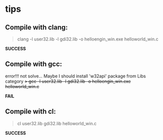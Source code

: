 # tips

## Compile with clang:
> clang -l user32.lib -l gdi32.lib -o helloengin_win.exe helloworld_win.c

**SUCCESS**

## Compile with gcc:
error!!! not solve... Maybe I should install 'w32api' package from Libs category
~~> gcc -l user32.lib -l gdi32.lib -o helloengin_win.exe helloworld_win.c~~

**FAIL**

## Compile with cl:
> cl user32.lib gdi32.lib helloworld_win.c

**SUCCESS**